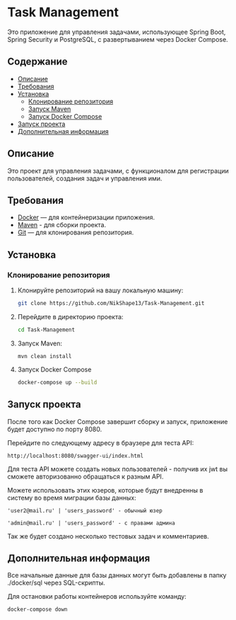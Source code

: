 # Task Management

Это приложение для управления задачами, использующее Spring Boot, Spring Security и PostgreSQL, с развертыванием через Docker Compose.

## Содержание

- [Описание](#Описание)
- [Требования](#Требования)
- [Установка](#Установка)
  - [Клонирование репозитория](#Клонирование-репозитория)
  - [Запуск Maven](#Запуск-Maven)
  - [Запуск Docker Compose](#Запуск-Docker-Compose)
- [Запуск проекта](#Запуск-проекта)
- [Дополнительная информация](#Дополнительная-информация)

## Описание

Это проект для управления задачами, с функционалом для регистрации пользователей, создания задач и управления ими.

## Требования

- [Docker](https://www.docker.com/get-started) — для контейнеризации приложения.
- [Maven](https://maven.apache.org/) - для сборки проекта.
- [Git](https://git-scm.com/) — для клонирования репозитория.

## Установка

### Клонирование репозитория

1. Клонируйте репозиторий на вашу локальную машину:

   ```bash
   git clone https://github.com/NikShape13/Task-Management.git
   
2. Перейдите в директорию проекта:
    ```bash
   cd Task-Management
3. Запуск Maven:
   
       mvn clean install
    
4. Запуск Docker Compose
    ```bash
   docker-compose up --build
    
## Запуск проекта 
После того как Docker Compose завершит сборку и запуск, приложение будет доступно по порту 8080.

Перейдите по следующему адресу в браузере для теста API:
    
    http://localhost:8080/swagger-ui/index.html

Для теста API можете создать новых пользователей - получив их jwt вы сможете авторизованно обращаться к разным API.

Можете использовать этих юзеров, которые будут внедренны в систему во время миграции базы данных:

    'user2@mail.ru' | 'users_password' - обычный юзер

    'admin@mail.ru' | 'users_password' - с правами админа

Так же будет создано несколько тестовых задач и комментариев.

## Дополнительная информация
Все начальные данные для базы данных могут быть добавлены в папку ./docker/sql через SQL-скрипты.

Для остановки работы контейнеров используйте команду:

    docker-compose down
    
    

